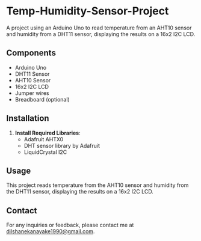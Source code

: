 

# Temp-Humidity-Sensor-Project

A project using an Arduino Uno to read temperature from an AHT10 sensor and humidity from a DHT11 sensor, displaying the results on a 16x2 I2C LCD.

## Components

- Arduino Uno
- DHT11 Sensor
- AHT10 Sensor
- 16x2 I2C LCD
- Jumper wires
- Breadboard (optional)

## Installation

1. **Install Required Libraries**:
   - Adafruit AHTX0
   - DHT sensor library by Adafruit
   - LiquidCrystal I2C

## Usage

This project reads temperature from the AHT10 sensor and humidity from the DHT11 sensor, displaying the results on a 16x2 I2C LCD.


## Contact

For any inquiries or feedback, please contact me at dilshanekanayake1990@gmail.com.

